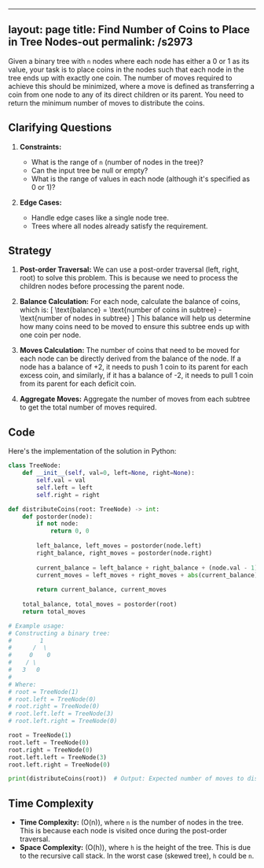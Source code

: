 
---
layout: page
title:  Find Number of Coins to Place in Tree Nodes-out
permalink: /s2973
---
Given a binary tree with `n` nodes where each node has either a 0 or 1 as its value, your task is to place coins in the nodes such that each node in the tree ends up with exactly one coin. The number of moves required to achieve this should be minimized, where a move is defined as transferring a coin from one node to any of its direct children or its parent. You need to return the minimum number of moves to distribute the coins.

## Clarifying Questions

1. **Constraints:**
   - What is the range of `n` (number of nodes in the tree)?
   - Can the input tree be null or empty?
   - What is the range of values in each node (although it's specified as 0 or 1)?

2. **Edge Cases:**
   - Handle edge cases like a single node tree.
   - Trees where all nodes already satisfy the requirement.

## Strategy
1. **Post-order Traversal:** We can use a post-order traversal (left, right, root) to solve this problem. This is because we need to process the children nodes before processing the parent node.
2. **Balance Calculation:** For each node, calculate the balance of coins, which is: 
   \[
   \text{balance} = \text{number of coins in subtree} - \text{number of nodes in subtree}
   \]
   This balance will help us determine how many coins need to be moved to ensure this subtree ends up with one coin per node.

3. **Moves Calculation:** The number of coins that need to be moved for each node can be directly derived from the balance of the node. If a node has a balance of +2, it needs to push 1 coin to its parent for each excess coin, and similarly, if it has a balance of -2, it needs to pull 1 coin from its parent for each deficit coin.

4. **Aggregate Moves:** Aggregate the number of moves from each subtree to get the total number of moves required.

## Code
Here's the implementation of the solution in Python:

```python
class TreeNode:
    def __init__(self, val=0, left=None, right=None):
        self.val = val
        self.left = left
        self.right = right

def distributeCoins(root: TreeNode) -> int:
    def postorder(node):
        if not node:
            return 0, 0
        
        left_balance, left_moves = postorder(node.left)
        right_balance, right_moves = postorder(node.right)
        
        current_balance = left_balance + right_balance + (node.val - 1)
        current_moves = left_moves + right_moves + abs(current_balance)
        
        return current_balance, current_moves
    
    total_balance, total_moves = postorder(root)
    return total_moves

# Example usage:
# Constructing a binary tree:
#        1
#      /  \
#     0    0
#    / \
#   3   0
#
# Where:
# root = TreeNode(1)
# root.left = TreeNode(0)
# root.right = TreeNode(0)
# root.left.left = TreeNode(3)
# root.left.right = TreeNode(0)

root = TreeNode(1)
root.left = TreeNode(0)
root.right = TreeNode(0)
root.left.left = TreeNode(3)
root.left.right = TreeNode(0)

print(distributeCoins(root))  # Output: Expected number of moves to distribute coins
```

## Time Complexity
- **Time Complexity:** \(O(n)\), where `n` is the number of nodes in the tree. This is because each node is visited once during the post-order traversal.
- **Space Complexity:** \(O(h)\), where `h` is the height of the tree. This is due to the recursive call stack. In the worst case (skewed tree), `h` could be `n`.